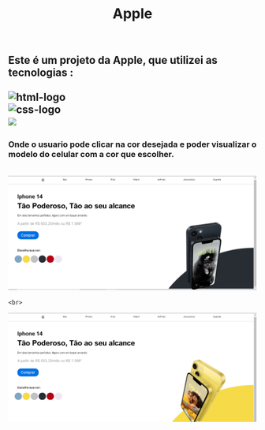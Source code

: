 <h1 align="center">Apple</h1>
<br>
<h2>Este é um projeto da Apple, que utilizei as tecnologias :

  <br>
  <br>

 <img src="https://img.shields.io/badge/HTML5-E34F26?style=for-the-badge&logo=html5&logoColor=w" alt="html-logo"/>
<br>
<img src="https://img.shields.io/badge/CSS3-1572B6?style=for-the-badge&logo=css3&logoColor=white" alt="css-logo"/> 
  <br>
  <img src="https://img.shields.io/badge/JavaScript-F7DF1E?style=for-the-badge&logo=javascript&logoColor=black">
  <br>
  
<h3>Onde o usuario pode clicar na cor desejada e poder visualizar o modelo 
do celular com a cor que escolher.</h3>
<br>

 <img src="https://raw.githubusercontent.com/JuFreitas95/Apple/b8b7dd2e9b9cd83d872f526697e5128c24c87795/img/desktop4.png">
  <br>

    <br>
<img src="https://raw.githubusercontent.com/JuFreitas95/Apple/b8b7dd2e9b9cd83d872f526697e5128c24c87795/img/desktop2.png">
  <br>



